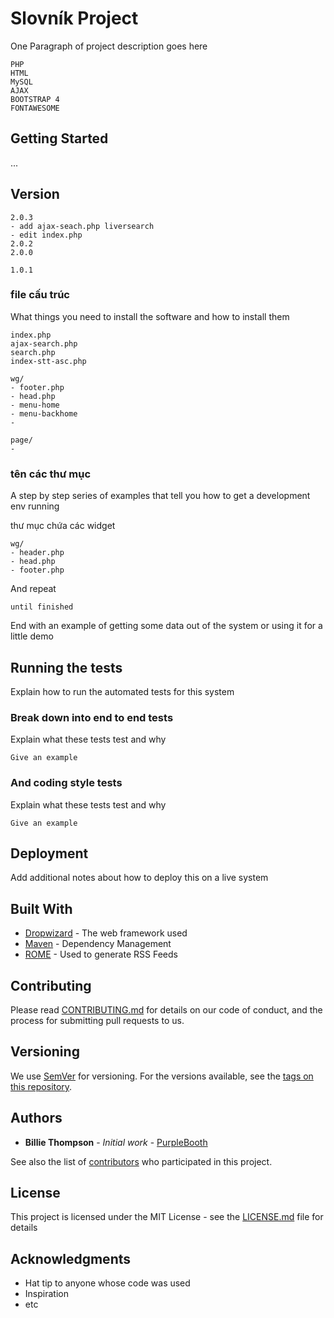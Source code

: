 # Slovník Project

One Paragraph of project description goes here
```
PHP
HTML
MySQL
AJAX
BOOTSTRAP 4
FONTAWESOME

```

## Getting Started
...
## Version

```
2.0.3
- add ajax-seach.php liversearch
- edit index.php
2.0.2
2.0.0

1.0.1
```

### file cấu trúc

What things you need to install the software and how to install them

```
index.php
ajax-search.php
search.php
index-stt-asc.php

wg/
- footer.php
- head.php
- menu-home
- menu-backhome
-

page/
-

```

### tên các thư mục

A step by step series of examples that tell you how to get a development env running

thư mục chứa các widget

```
wg/
- header.php
- head.php
- footer.php

```

And repeat

```
until finished
```

End with an example of getting some data out of the system or using it for a little demo

## Running the tests

Explain how to run the automated tests for this system

### Break down into end to end tests

Explain what these tests test and why

```
Give an example
```

### And coding style tests

Explain what these tests test and why

```
Give an example
```

## Deployment

Add additional notes about how to deploy this on a live system

## Built With

* [Dropwizard](http://www.dropwizard.io/1.0.2/docs/) - The web framework used
* [Maven](https://maven.apache.org/) - Dependency Management
* [ROME](https://rometools.github.io/rome/) - Used to generate RSS Feeds

## Contributing

Please read [CONTRIBUTING.md](https://gist.github.com/PurpleBooth/b24679402957c63ec426) for details on our code of conduct, and the process for submitting pull requests to us.

## Versioning

We use [SemVer](http://semver.org/) for versioning. For the versions available, see the [tags on this repository](https://github.com/your/project/tags). 

## Authors

* **Billie Thompson** - *Initial work* - [PurpleBooth](https://github.com/PurpleBooth)

See also the list of [contributors](https://github.com/your/project/contributors) who participated in this project.

## License

This project is licensed under the MIT License - see the [LICENSE.md](LICENSE.md) file for details

## Acknowledgments

* Hat tip to anyone whose code was used
* Inspiration
* etc
